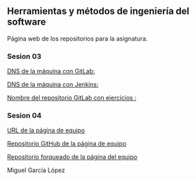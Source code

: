 ## Herramientas y métodos de ingeniería del software
Página web de los repositorios para la asignatura.
### Sesion 03 


[DNS de la máquina con GitLab:]( http://fls789-hmis18-vm1.eastus.cloudapp.azure.com/)  


[ DNS de la máquina con Jenkins:]( http://mgl958-hmis18-vm2.eastus.cloudapp.azure.com/)  


[Nombre del repositorio GitLab con ejercicios :](http://fls789-hmis18-vm1.eastus.cloudapp.azure.com/mgl958/hmis18-sesion03-git.git)   
 
 

### Sesion 04

[URL de la página de equipo](http://equipoa-hmis18-vm3.eastus.cloudapp.azure.com)

[Repositorio GitHub de la página de equipo](https://github.com/pacodos222/sesion04-hmis) 

[Repositorio forqueado de la página del equipo](https://github.com/Miguelons11/sesion04-hmis)





Miguel García López
